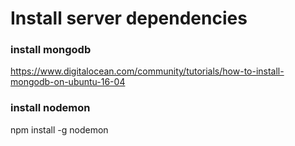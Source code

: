 # Install server dependencies
### install mongodb
https://www.digitalocean.com/community/tutorials/how-to-install-mongodb-on-ubuntu-16-04

### install nodemon
npm install -g nodemon